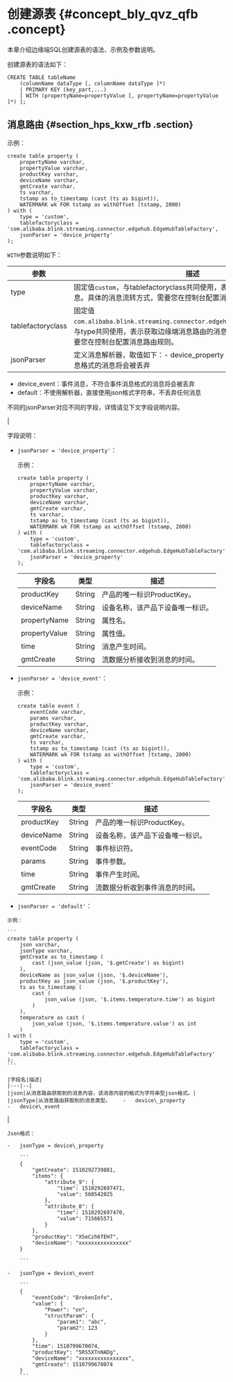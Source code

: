 # 创建源表 {#concept_bly_qvz_qfb .concept}

本章介绍边缘端SQL创建源表的语法、示例及参数说明。

创建源表的语法如下：

```
CREATE TABLE tableName
    (columnName dataType [, columnName dataType ]*)
    | PRIMARY KEY (key_part,...)
    [ WITH (propertyName=propertyValue [, propertyName=propertyValue ]*) ];
```

## 消息路由 {#section_hps_kxw_rfb .section}

示例：

```
create table property (
    propertyName varchar,
    propertyValue varchar,
    productKey varchar,
    deviceName varchar,
    gmtCreate varchar,
    ts varchar,
    tstamp as to_timestamp (cast (ts as bigint)),
    WATERMARK wk FOR tstamp as withOffset (tstamp, 2000)
) with (
    type = 'custom',
    tablefactoryclass = 'com.alibaba.blink.streaming.connector.edgehub.EdgeHubTableFactory',
    jsonParser = 'device_property'
);
```

`WITH`参数说明如下：

|参数|描述|
|--|--|
|type|固定值`custom`，与tablefactoryclass共同使用，表示获取边缘端消息路由的消息。具体的消息流转方式，需要您在控制台配置消息路由规则。|
|tablefactoryclass|固定值`com.alibaba.blink.streaming.connector.edgehub.EdgeHubTableFactory`，与type共同使用，表示获取边缘端消息路由的消息。具体的消息流转方式，需要您在控制台配置消息路由规则。|
|jsonParser|定义消息解析器，取值如下：-   device\_property：属性消息，不符合属性消息格式的消息将会被丢弃
-   device\_event：事件消息，不符合事件消息格式的消息将会被丢弃
-   default：不使用解析器，直接使用json格式字符串，不丢弃任何消息

不同的jsonParser对应不同的字段，详情请见下文字段说明内容。

|

字段说明：

-   `jsonParser = 'device_property'`：

    示例：

    ```
    create table property (
        propertyName varchar,
        propertyValue varchar,
        productKey varchar,
        deviceName varchar,
        gmtCreate varchar,
        ts varchar,
        tstamp as to_timestamp (cast (ts as bigint)),
        WATERMARK wk FOR tstamp as withOffset (tstamp, 2000)
    ) with (
        type = 'custom',
        tablefactoryclass = 'com.alibaba.blink.streaming.connector.edgehub.EdgeHubTableFactory',
        jsonParser = 'device_property'
    );
    ```

    |字段名|类型|描述|
    |---|--|--|
    |productKey|String|产品的唯一标识ProductKey。|
    |deviceName|String|设备名称，该产品下设备唯一标识。|
    |propertyName|String|属性名。|
    |propertyValue|String|属性值。|
    |time|String|消息产生时间。|
    |gmtCreate|String|流数据分析接收到消息的时间。|

-   `jsonParser = 'device_event'`：

    示例：

    ```
    create table event (
        eventCode varchar,
        params varchar,
        productKey varchar,
        deviceName varchar,
        gmtCreate varchar,
        ts varchar,
        tstamp as to_timestamp (cast (ts as bigint)),
        WATERMARK wk FOR tstamp as withOffset (tstamp, 2000)
    ) with (
        type = 'custom',
        tablefactoryclass = 'com.alibaba.blink.streaming.connector.edgehub.EdgeHubTableFactory',
        jsonParser = 'device_event'
    );
    ```

    |字段名|类型|描述|
    |---|--|--|
    |productKey|String|产品的唯一标识ProductKey。|
    |deviceName|String|设备名称，该产品下设备唯一标识。|
    |eventCode|String|事件标识符。|
    |params|String|事件参数。|
    |time|String|事件产生时间。|
    |gmtCreate|String|流数据分析收到事件消息的时间。|

-    `jsonParser = 'default'`：

    示例：

    ```
    create table property (
        json varchar,
        jsonType varchar,
        gmtCreate as to_timestamp (
            cast (json_value (json, '$.gmtCreate') as bigint)
        ),
        deviceName as json_value (json, '$.deviceName'),
        productKey as json_value (json, '$.productKey'),
        ts as to_timestamp (
            cast (
                json_value (json, '$.items.temperature.time') as bigint
            )
        ),
        temperature as cast (
            json_value (json, '$.items.temperature.value') as int
        )
    ) with (
        type = 'custom',
        tablefactoryclass = 'com.alibaba.blink.streaming.connector.edgehub.EdgeHubTableFactory'
    );
    ```

    |字段名|描述|
    |---|--|
    |json|从消息路由获取到的消息内容，该消息内容的格式为字符串型json格式。|
    |jsonType|从消息路由获取到的消息类型。    -   device\_property
    -   device\_event
|

    Json格式：

    -   jsonType = device\_property

        ```
        {
            "gmtCreate": 1510292739881,
            "items": {
                "attribute_9": {
                    "time": 1510292697471,
                    "value": 560542025
                },
                "attribute_8": {
                    "time": 1510292697470,
                    "value": 715665571
                }
            },
            "productKey": "X5eCzh6fEH7",
            "deviceName": "xxxxxxxxxxxxxxxx"
        }
        
        ```

    -   jsonType = device\_event

        ```
        {
            "eventCode": "BrokenInfo",
            "value": {
                "Power": "on",
                "structParam": {
                    "param1": "abc",
                    "param2": 123
                }
            },
            "time": 1510799670074,
            "productKey": "5RS5XTnNADg",
            "deviceName": "xxxxxxxxxxxxxxxx",
            "gmtCreate": 1510799670074
        }
        ```


